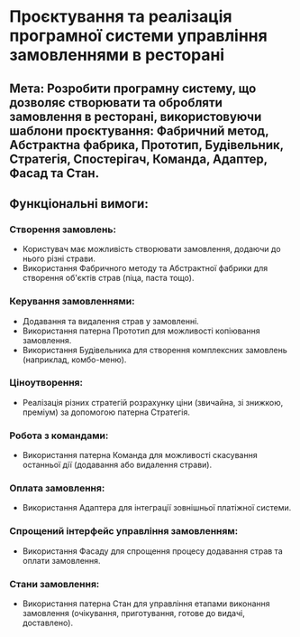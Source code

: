 # Проєктування та реалізація програмної системи управління замовленнями в ресторані
## Мета: Розробити програмну систему, що дозволяє створювати та обробляти замовлення в ресторані, використовуючи шаблони проєктування: Фабричний метод, Абстрактна фабрика, Прототип, Будівельник, Стратегія, Спостерігач, Команда, Адаптер, Фасад та Стан.
## Функціональні вимоги:
### Створення замовлень:
- Користувач має можливість створювати замовлення, додаючи до нього різні страви.
- Використання Фабричного методу та Абстрактної фабрики для створення об'єктів страв (піца, паста тощо).
### Керування замовленнями:
- Додавання та видалення страв у замовленні.
- Використання патерна Прототип для можливості копіювання замовлення.
- Використання Будівельника для створення комплексних замовлень (наприклад, комбо-меню).
### Ціноутворення:
- Реалізація різних стратегій розрахунку ціни (звичайна, зі знижкою, преміум) за допомогою патерна Стратегія.
### Робота з командами:
- Використання патерна Команда для можливості скасування останньої дії (додавання або видалення страви).
### Оплата замовлення:
- Використання Адаптера для інтеграції зовнішньої платіжної системи.
### Спрощений інтерфейс управління замовленням:
- Використання Фасаду для спрощення процесу додавання страв та оплати замовлення.
### Стани замовлення:
- Використання патерна Стан для управління етапами виконання замовлення (очікування, приготування, готове до видачі, доставлено).
